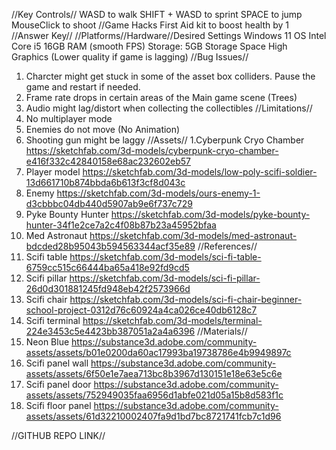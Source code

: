 //Key Controls//
WASD to walk 
SHIFT + WASD to sprint
SPACE to jump
MouseClick to shoot
//Game Hacks
First Aid kit to boost health by 1
//Answer Key//
//Platforms//Hardware//Desired Settings
Windows 11 OS
Intel Core i5
16GB RAM (smooth FPS)
Storage: 5GB Storage Space
High Graphics (Lower quality if game is lagging)
//Bug Issues//
1. Charcter might get stuck in some of the asset box colliders. Pause the game and restart if needed.
2. Frame rate drops in certain areas of the Main game scene (Trees)
3. Audio might lag/distort when collecting the collectibles
//Limitations//
1. No multiplayer mode
2. Enemies do not move (No Animation)
3. Shooting gun might be laggy
//Assets//
1.Cyberpunk Cryo Chamber https://sketchfab.com/3d-models/cyberpunk-cryo-chamber-e416f332c42840158e68ac232602eb57
2. Player model https://sketchfab.com/3d-models/low-poly-scifi-soldier-13d661710b874bbda6b613f3cf8d043c
3. Enemy https://sketchfab.com/3d-models/ours-enemy-1-d3cbbbc04db440d5907ab9e6f737c729
4. Pyke Bounty Hunter https://sketchfab.com/3d-models/pyke-bounty-hunter-34f1e2ce7a2c4f08b87b23a45952bfaa
5. Med Astronaut https://sketchfab.com/3d-models/med-astronaut-bdcded28b95043b594563344acf35e89
//References//
1. Scifi table https://sketchfab.com/3d-models/sci-fi-table-6759cc515c66444ba65a418e92fd9cd5
2. Scifi pillar https://sketchfab.com/3d-models/sci-fi-pillar-26d0d301881245fd948eb42f2573966d
3. Scifi chair https://sketchfab.com/3d-models/sci-fi-chair-beginner-school-project-0312d76c60924a4ca026ce40db6128c7
4. Scifi terminal https://sketchfab.com/3d-models/terminal-224e3453c5e4423bb387051a2a4a6396
//Materials//
1. Neon Blue https://substance3d.adobe.com/community-assets/assets/b01e0200da60ac17993ba19738786e4b9949897c
2. Scifi panel wall https://substance3d.adobe.com/community-assets/assets/6f50e1e7aea713bc8b3967d130151e18e63e5c6e
3. Scifi panel door https://substance3d.adobe.com/community-assets/assets/752949035faa6956d1abfe021d05a15b8d583f1c
4. Scifi floor panel https://substance3d.adobe.com/community-assets/assets/61d32210002407fa9d1bd7bc8721741fcb7c1d96

//GITHUB REPO LINK//


   




